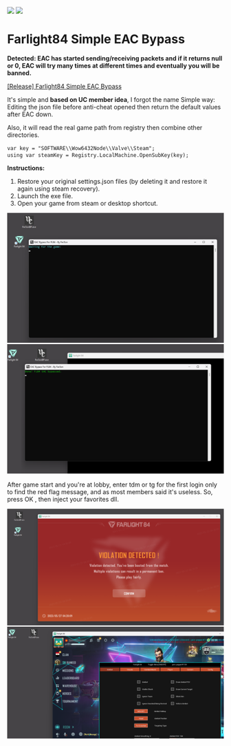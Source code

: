 ![](https://img.shields.io/github/stars/Fer3on07/Farlight84-Simple-EAC-Bypass)
![](https://img.shields.io/github/forks/Fer3on07/Farlight84-Simple-EAC-Bypass)

# Farlight84 Simple EAC Bypass

**Detected: EAC has started sending/receiving packets and if it returns null or 0, EAC will try many times at different times and eventually you will be banned.**

[[Release] Farlight84 Simple EAC Bypass](https://www.unknowncheats.me/forum/other-fps-games/585130-farlight84-simple-eac-bypass.html)

It's simple and **based on UC member idea**, I forgot the name 
Simple way: Editing the json file before anti-cheat opened then return the default values after EAC down.

Also, it will read the real game path from registry then combine other directories.
```
var key = "SOFTWARE\\Wow6432Node\\Valve\\Steam";
using var steamKey = Registry.LocalMachine.OpenSubKey(key);
```

**Instructions:**
1. Restore your original settings.json files (by deleting it and restore it again using steam recovery).
2. Launch the exe file.
3. Open your game from steam or desktop shortcut.

![Screenshot](/screenshots/1.png)
![Screenshot](/screenshots/2.png)

After game start and you're at lobby, enter tdm or tg for the first login only to find the red flag message, and as most members said it's useless. So, press OK , then inject your favorites dll.

![Screenshot](/screenshots/3.png)
![Screenshot](/screenshots/4.png)
